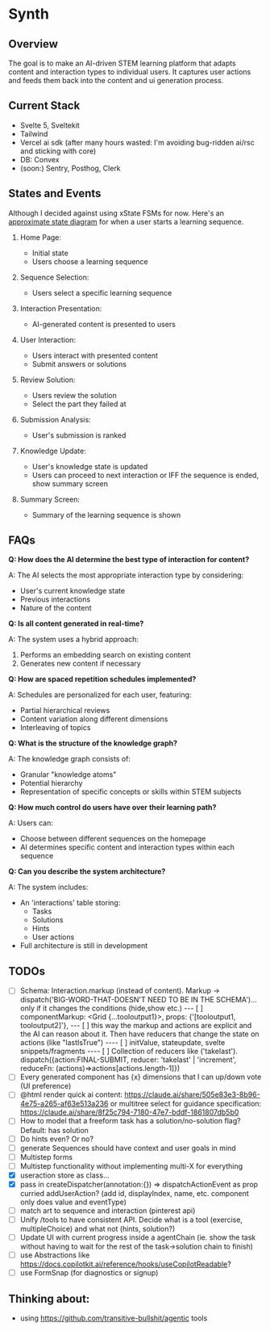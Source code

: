 # Synth

## Overview

The goal is to make an AI-driven STEM learning platform that adapts content and interaction types to individual users. It captures user actions and feeds them back into the content and ui generation process.

## Current Stack

- Svelte 5, Sveltekit
- Tailwind
- Vercel ai sdk (after many hours wasted: I'm avoiding bug-ridden ai/rsc and sticking with core)
- DB: Convex
- (soon:) Sentry, Posthog, Clerk

## States and Events

Although I decided against using xState FSMs for now. Here's an [approximate state diagram](https://stately.ai/registry/editor/8aaa1898-9a0f-43e2-9fdb-d6571eee716c?machineId=6033e05b-5b3f-4ecf-be0c-aba9251e5e22) for when a user starts a learning sequence.

1. Home Page:

   - Initial state
   - Users choose a learning sequence

2. Sequence Selection:

   - Users select a specific learning sequence

3. Interaction Presentation:

   - AI-generated content is presented to users

4. User Interaction:

   - Users interact with presented content
   - Submit answers or solutions

5. Review Solution:

   - Users review the solution
   - Select the part they failed at

6. Submission Analysis:

   - User's submission is ranked

7. Knowledge Update:

   - User's knowledge state is updated
   - Users can proceed to next interaction or IFF the sequence is ended, show summary screen

8. Summary Screen:
   - Summary of the learning sequence is shown

## FAQs

**Q: How does the AI determine the best type of interaction for content?**

A: The AI selects the most appropriate interaction type by considering:

- User's current knowledge state
- Previous interactions
- Nature of the content

**Q: Is all content generated in real-time?**

A: The system uses a hybrid approach:

1. Performs an embedding search on existing content
2. Generates new content if necessary

**Q: How are spaced repetition schedules implemented?**

A: Schedules are personalized for each user, featuring:

- Partial hierarchical reviews
- Content variation along different dimensions
- Interleaving of topics

**Q: What is the structure of the knowledge graph?**

A: The knowledge graph consists of:

- Granular "knowledge atoms"
- Potential hierarchy
- Representation of specific concepts or skills within STEM subjects

**Q: How much control do users have over their learning path?**

A: Users can:

- Choose between different sequences on the homepage
- AI determines specific content and interaction types within each sequence

**Q: Can you describe the system architecture?**

A: The system includes:

- An 'interactions' table storing:
  - Tasks
  - Solutions
  - Hints
  - User actions
- Full architecture is still in development

## TODOs

- [ ] Schema: Interaction.markup (instead of content). Markup -> dispatch('BIG-WORD-THAT-DOESN'T NEED TO BE IN THE SCHEMA')... only if it changes the conditions (hide,show etc.)
      --- [ ] componentMarkup: <Grid {...tooloutput1}></Grid>, props: {'[tooloutput1, tooloutput2]'},
      --- [ ] this way the markup and actions are explicit and the AI can reason about it. Then have reducers that change the state on actions (like "lastIsTrue")
      ---- [ ] initValue, stateupdate, svelte snippets/fragments
      ---- [ ] Collection of reducers like ('takelast'). dispatch({action:FINAL-SUBMIT, reducer: 'takelast' | 'increment', reduceFn: (actions)=>actions[actions.length-1]})
- [ ] Every generated component has {x} dimensions that I can up/down vote (UI preference)
- [ ] @html render quick ai content: https://claude.ai/share/505e83e3-8b96-4e75-a265-af63e513a236 or multitree select for guidance specification: https://claude.ai/share/8f25c794-7180-47e7-bddf-1861807db5b0
- [ ] How to model that a freeform task has a solution/no-solution flag? Default: has solution
- [ ] Do hints even? Or no?
- [ ] generate Sequences should have context and user goals in mind
- [ ] Multistep forms
- [ ] Multistep functionality without implementing multi-X for everything
- [x] useraction store as class...
- [x] pass in createDispatcher(annotation:{}) => dispatchActionEvent as prop curried addUserAction? (add id, displayIndex, name, etc. component only does value and eventType)
- [ ] match art to sequence and interaction (pinterest api)
- [ ] Unify /tools to have consistent API. Decide what is a tool (exercise, multipleChoice) and what not (hints, solution?)
- [ ] Update UI with current progress inside a agentChain (ie. show the task without having to wait for the rest of the task->solution chain to finish)
- [ ] use Abstractions like https://docs.copilotkit.ai/reference/hooks/useCopilotReadable?
- [ ] use FormSnap (for diagnostics or signup)

## Thinking about:

- using https://github.com/transitive-bullshit/agentic tools
